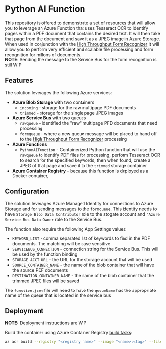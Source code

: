 # Python AI Function

This repository is offered to demonstrate a set of resources that will allow you to leverage an Azure Function that uses Tesseract OCR to identify pages within a PDF document that contains the desired text. It will then take that page from the document and save it as a JPEG image in Azure Storage.  When used in conjunction with the [High Throughput Form Recognizer](https://github.com/mmckechney/HighThroughputFormRecognizer) it will allow you to perform very efficient and scalable file processing and form recognition for millons of documents.  
**NOTE**: Sending the message to the Service Bus for the form recognition is still WIP

## Features

The solution leverages the following Azure services:

- **Azure Blob Storage** with two containers
  - `incoming` - storage for the raw multipage PDF documents
  - `trimmed` - storage for the single page JPEG images 
- **Azure Service Bus** with two queues
  - `rawqueue` - identified the "raw" multipage PFD documents that need processing
  - `formqueue` - where a new queue message will be placed to hand off to the [High Throughput Form Recognizer](https://github.com/mmckechney/HighThroughputFormRecognizer) processing
- **Azure Functions**
  - `PythonAIFunction` - Containerized Python function that will use the `rawqueue` to identify PDF files for processing, perform Tesseract OCR to search for the specified keywords, then when found, create a JPEG of that page and save it to the `trimmed` storage container
- **Azure Container Registry** - because this function is deployed as a Docker container, 


## Configuration

The solution leverages Azure Managed Identity for connections to Azure Storage and for sending messages to the `formqueue`. This identity needs to have `Storage Blob Data Contributor` role to the stogate account and `"Azure Service Bus Data Owner` role to the Service Bus. 

The function also require the following App Settings values:

- `KEYWORD_LIST` - comma separated list of keywords to find in the PDF documents. The matching will be case sensitive
- `SERVICEBUS_CONNECTION` - connection string for the Service Bus. This will be used by the function binding
- `STORAGE_ACCT_URL` - the URL for the storage account that will be used
- `SOURCE_CONTAINER_NAME` - the name of the blob container that will have the source PDF documents
- `DESTINATION_CONTAINER_NAME` - the name of the blob container that the trimmed JPEG files will be saved

The `function.json` file will need to have the `queueName` has the appropriate name of the queue that is located in the service bus

## Deployment

**NOTE:** Deployment instructions are WIP

Build the container using Azure Container Registry [build tasks](https://docs.microsoft.com/en-us/azure/container-registry/container-registry-tasks-overview):
``` bash
az acr build --registry "<registry name>" --image "<name>:<tag>" --file ./DOCKERFILE . --no-logs
```


